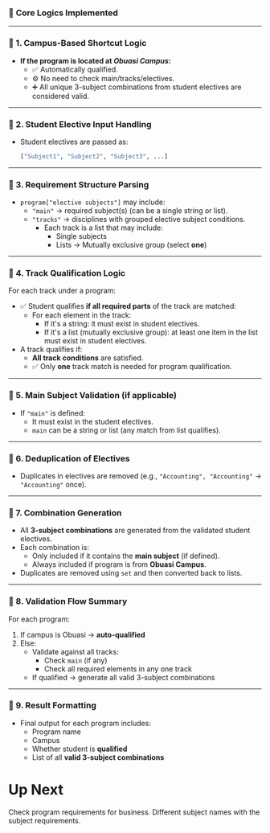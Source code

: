 ### 🧠 **Core Logics Implemented**

---

### 🔹 1. **Campus-Based Shortcut Logic**
- **If the program is located at _Obuasi Campus_:**
  - ✅ Automatically qualified.
  - ⚙️ No need to check main/tracks/electives.
  - ➕ All unique 3-subject combinations from student electives are considered valid.

---

### 🔹 2. **Student Elective Input Handling**
- Student electives are passed as:
  ```python
  ["Subject1", "Subject2", "Subject3", ...]
  ```

---

### 🔹 3. **Requirement Structure Parsing**
- `program["elective subjects"]` may include:
  - `"main"` → required subject(s) (can be a single string or list).
  - `"tracks"` → disciplines with grouped elective subject conditions.
    - Each track is a list that may include:
      - Single subjects
      - Lists → Mutually exclusive group (select **one**)

---

### 🔹 4. **Track Qualification Logic**
For each track under a program:
- ✅ Student qualifies **if all required parts** of the track are matched:
  - For each element in the track:
    - If it's a string: it must exist in student electives.
    - If it's a list (mutually exclusive group): at least one item in the list must exist in student electives.
- A track qualifies if:
  - **All track conditions** are satisfied.
  - ✅ Only **one** track match is needed for program qualification.

---

### 🔹 5. **Main Subject Validation (if applicable)**
- If `"main"` is defined:
  - It must exist in the student electives.
  - `main` can be a string or list (any match from list qualifies).

---

### 🔹 6. **Deduplication of Electives**
- Duplicates in electives are removed (e.g., `"Accounting", "Accounting"` → `"Accounting"` once).

---

### 🔹 7. **Combination Generation**
- All **3-subject combinations** are generated from the validated student electives.
- Each combination is:
  - Only included if it contains the **main subject** (if defined).
  - Always included if program is from **Obuasi Campus**.
- Duplicates are removed using `set` and then converted back to lists.

---

### 🔹 8. **Validation Flow Summary**
For each program:
1. If campus is Obuasi → **auto-qualified**
2. Else:
   - Validate against all tracks:
     - Check `main` (if any)
     - Check all required elements in any one track
   - If qualified → generate all valid 3-subject combinations

---

### 🔹 9. **Result Formatting**
- Final output for each program includes:
  - Program name
  - Campus
  - Whether student is **qualified**
  - List of all **valid 3-subject combinations**


# Up Next
Check program requirements for business. Different subject names with the subject requirements.